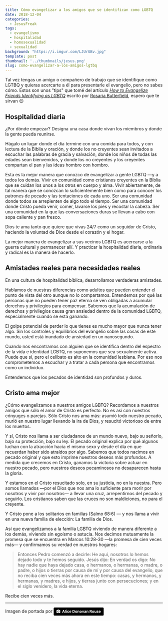```yaml
---
title: Cómo evangelizar a los amigos que se identifican como LGBTQ
date: 2018-12-04
categories:
  - JesusFreak
tags:
  - evangelismo
  - hospitalidad
  - homosexualidad
  - sexualidad
background: "https://i.imgur.com/LJUrGBv.jpg"
template: post
thumbnail: '../thumbnails/jesus.png'
slug: como-evangelizar-a-los-amigos-lgtbq
---
```


Tal vez tengas un amigo o compañero de trabajo que se identifique como LGTBQ y quieras acercarte a él para presentarle el evangelio, pero no sabes cómo. Estos son unos "tips" que tomé del artículo _[How to Evangelize Friends Identifying as LGBTQ](https://www.thegospelcoalition.org/article/evangelize-friends-identifying-lgbtq/)_ escrito por [Rosaria Butterfield](https://rosariabutterfield.com/biography/), espero que te sirvan 😉

## Hospitalidad diaria

¿Por dónde empezar? Designa una casa donde vivan los miembros y donde la gente pueda reunirse.

Hágalo un lugar donde el día termine con una comida para todos, y con lectura de la Biblia y oración, y donde los no creyentes sean invitados a escuchar las palabras de gracia y salvación, donde los niños de todas las edades sean bienvenidos, y donde los no creyentes y los creyentes compartan el pan y las ideas hombro con hombro.

Esta es la mejor manera que conozco de evangelizar a gente LGBTQ —y a todos los demás. Vivir en comunidad como cristianos creyentes en la Biblia que se cuidan los unos a los otros en cuerpo y alma. Vivir abiertamente, de tal manera que se conozcan lo suficientemente bien como para conocer los patrones de pecado y las tentaciones de cada uno. Ser una comunidad donde todos se arrepienten de algo todo el tiempo. Ser una comunidad donde Cristo pueda venir, comer, lavarse los pies y recostar la cabeza. Ser una comunidad en la que las conversaciones duras se llevan a cabo con sopa caliente y pan fresco.

Dios te ama tanto que quiere que vivas 24/7 como un seguidor de Cristo, haciendo la voluntad de Dios desde el corazón y el hogar.

La mejor manera de evangelizar a sus vecinos LGBTQ es acercarse a la guerra cultural y permanecer allí. Y practicar la hospitalidad diaria, ordinaria y radical es la manera de hacerlo.

## Amistades reales para necesidades reales

En una cultura de hospitalidad bíblica, desarrollamos verdaderas amistades.

Hablamos de nuestras diferencias como adultos que pueden entender el punto de vista del otro aunque no lo compartamos. Entendemos por qué las personas que no pueden tener paz eterna se ven obligadas a acumular derechos y privilegios para compensar. Sabemos que la acumulación de derechos y privilegios causa gran ansiedad dentro de la comunidad LGBTQ, especialmente cuando se está ganando.

El golpe potencial de perder lo que tienes es mucho mayor que nunca tener algo. Sin los controles y equilibrios del evangelio sobre las cosas de este mundo, usted está inundado de ansiedad en un nanosegundo.

Cuando nos encontramos con alguien que se identifica dentro del espectro de la vida e identidad LGBTQ, no suponemos que sea sexualmente activa. Puede que sí, pero el celibato es alto en la comunidad lesbiana. Por eso nos comprometemos a escuchar y a tratar a cada persona que encontramos como un individuo.

Entendemos que los pecados de identidad son profundos y duros.

## Cristo ama mejor

¿Cómo evangelizamos a nuestros amigos LGBTQ? Recordamos a nuestros amigos que sólo el amor de Cristo es perfecto. No es así con nuestros cónyuges o parejas. Sólo Cristo nos ama más: asumió todo nuestro pecado, murió en nuestro lugar llevando la ira de Dios, y resucitó victorioso de entre los muertos.

Y sí, Cristo nos llama a ser ciudadanos de un mundo nuevo, bajo su señorío, bajo su protección, bajo su ley. El pecado original explica por qué algunos luchan con la atracción hacia el mismo sexo y desde el día en que recuerdan haber sido atraídos por algo. Sabemos que todos nacimos en pecado original y que esto imprime nuestros deseos más profundos. A medida que crecemos en Cristo, ganamos la victoria sobre actuar en nuestro pecado, pero nuestros deseos pecaminosos no desaparecen hasta la gloria.

Y estamos en el Cristo resucitado solo, en su justicia, no en la nuestra. Pero somos llamados —por el Dios que nos ama lo suficiente para morir por nosotros y vivir por nosotros— a llevar una cruz, arrepentirnos del pecado y seguirlo. Los cristianos saben que las cruces no son maldiciones, no para el creyente.

Y Cristo pone a los solitarios en familias (Salmo 68:6) — y nos llama a vivir en una nueva familia de elección: La familia de Dios.

Así que evangelizamos a la familia LGBTQ viviendo de manera diferente a los demás, viviendo sin egoísmo o astucia. Nos decimos mutuamente la promesa que se encuentra en Marcos 10:28-30 —la promesa de cien veces más— y confirmamos su verdad en nuestros hogares:

> Entonces Pedro comenzó a decirle: He aquí, nosotros lo hemos dejado todo y te hemos seguido. Jesús dijo: En verdad os digo: No hay nadie que haya dejado casa, o hermanos, o hermanas, o madre, o padre, o hijos o tierras por causa de mí y por causa del evangelio, que no reciba cien veces más ahora en este tiempo: casas, y hermanos, y hermanas, y madres, e hijos, y tierras junto con persecuciones; y en el siglo venidero, la vida eterna.

Recibe cien veces más.

---

Imagen de portada por <a style="background-color:black;color:white;text-decoration:none;padding:4px 6px;font-family:-apple-system, BlinkMacSystemFont, &quot;San Francisco&quot;, &quot;Helvetica Neue&quot;, Helvetica, Ubuntu, Roboto, Noto, &quot;Segoe UI&quot;, Arial, sans-serif;font-size:12px;font-weight:bold;line-height:1.2;display:inline-block;border-radius:3px" href="https://unsplash.com/@alicekat?utm_medium=referral&amp;utm_campaign=photographer-credit&amp;utm_content=creditBadge" target="_blank" rel="noopener noreferrer" title="Download free do whatever you want high-resolution photos from Alice Donovan Rouse"><span style="display:inline-block;padding:2px 3px"><svg xmlns="http://www.w3.org/2000/svg" style="height:12px;width:auto;position:relative;vertical-align:middle;top:-1px;fill:white" viewBox="0 0 32 32"><title>unsplash-logo</title><path d="M20.8 18.1c0 2.7-2.2 4.8-4.8 4.8s-4.8-2.1-4.8-4.8c0-2.7 2.2-4.8 4.8-4.8 2.7.1 4.8 2.2 4.8 4.8zm11.2-7.4v14.9c0 2.3-1.9 4.3-4.3 4.3h-23.4c-2.4 0-4.3-1.9-4.3-4.3v-15c0-2.3 1.9-4.3 4.3-4.3h3.7l.8-2.3c.4-1.1 1.7-2 2.9-2h8.6c1.2 0 2.5.9 2.9 2l.8 2.4h3.7c2.4 0 4.3 1.9 4.3 4.3zm-8.6 7.5c0-4.1-3.3-7.5-7.5-7.5-4.1 0-7.5 3.4-7.5 7.5s3.3 7.5 7.5 7.5c4.2-.1 7.5-3.4 7.5-7.5z"></path></svg></span><span style="display:inline-block;padding:2px 3px">Alice Donovan Rouse</span></a>